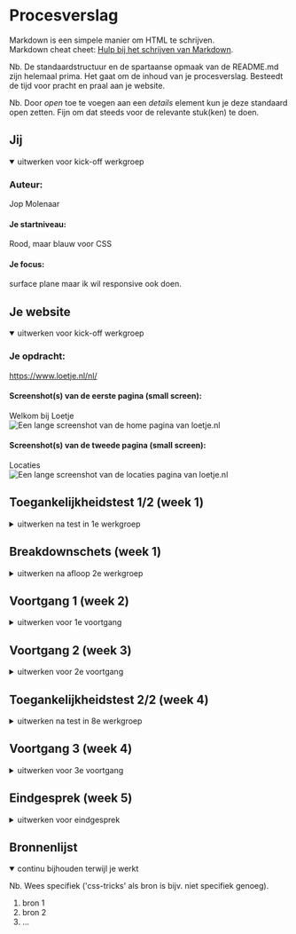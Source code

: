 # Procesverslag
Markdown is een simpele manier om HTML te schrijven.  
Markdown cheat cheet: [Hulp bij het schrijven van Markdown](https://github.com/adam-p/markdown-here/wiki/Markdown-Cheatsheet).

Nb. De standaardstructuur en de spartaanse opmaak van de README.md zijn helemaal prima. Het gaat om de inhoud van je procesverslag. Besteedt de tijd voor pracht en praal aan je website.

Nb. Door *open* toe te voegen aan een *details* element kun je deze standaard open zetten. Fijn om dat steeds voor de relevante stuk(ken) te doen.





## Jij

<details open>
  <summary>uitwerken voor kick-off werkgroep</summary>

  ### Auteur:
  Jop Molenaar

  #### Je startniveau:
  Rood, maar blauw voor CSS

  #### Je focus:
  surface plane maar ik wil responsive ook doen.
 
</details>





## Je website

<details open>
  <summary>uitwerken voor kick-off werkgroep</summary>

  ### Je opdracht:
  https://www.loetje.nl/nl/

  #### Screenshot(s) van de eerste pagina (small screen): 
  Welkom bij Loetje  
  <img src="readme-images/screencapture-loetje-nl-nl-2022-09-05-15_18_22.png" width="375px" alt="Een lange screenshot van de home pagina van loetje.nl">

  #### Screenshot(s) van de tweede pagina (small screen):
  Locaties  
  <img src="readme-images/screencapture-loetje-nl-nl-locaties-2022-09-05-15_20_46.png" width="375px" alt="Een lange screenshot van de locaties pagina van loetje.nl">
 
</details>



## Toegankelijkheidstest 1/2 (week 1)

<details>
  <summary>uitwerken na test in 1e werkgroep</summary>

  ### Bevindingen
  Lijst met je bevindingen die in de test naar voren kwamen:
  - De taal staat fout in de html.
  - De screenreader zegt bij de headings alleen banner.
  - De screenreader zegt sommige teksten wel op de banner en sommige niet.
  - Bij #delekkerstebiefstuk zijn de foto's een link 
  - Bij #delekkerstebiefstuk hoor je niet wat de foto is. 
  - Je komt vast te zitten in de popup met de screenreader.
  - Met Tab kan je soms niet goed zien waar je bent.(focus)
  - Bij de menu knopjes kan je helemaal niet zien dat je erop bent met tab.(focus)
  - Je kan met pijltjes alleen naar boven en beneden maar niet naar andere knopjes of links.
  - Menu heeft geen hover en sommige links hebben ook geen hover zoals een "lees meer" veranderd niet op de homepagina van een banner maar "menubeurt" veranderd wel.
  - Kleuren blind gaat gewoon goed.
  - Er is geen darkmode.
  - Elastiek om je vingers is geen probleem.
  - Bril met 2 blokjes: geen probleem.
  - Bril met vlekken: De toets onder de menukaart button kan je bijna niet lezen. Voor de rest is het geen probleem.
  - Bril met blur: niks te lezen.
  - Bril met geel filter: Alles is prima te lezen.
  - Bril met klein doorkijkpunt: links werden wazig waardoor ik bij de locatie pagina helemaal niks kan lezen. Bij de homepagina: kan headings lezen maar kleine tekst niet. Cadeaukaart en bieftsuk 0.0 kopjes is ook mielijk te zien. FAQ is ook moeilijk te lezen maar de kopjes kan ik wel lezen.
  - Ballon(concentratie): De welkom bij loetje tekst is een beetje lang.
  - Parkinson: Je kan alles aanklikken en goed scrollen. Knopjes en links zijn groot genoeg. Bij locaties zijn de locatie's een beetje gevoelig.




  #### Screenreader
  Hier korte omschrijving (met indien nodig afbeeldingen)
  <!-- - De taal staat fout in de html.
  - De screenreader zegt bij de headings alleen banner.
  - De screenreader zegt sommige teksten wel op de banner en sommige niet.
  - Bij #delekkerstebiefstuk zijn de foto's een link 
  - Bij #delekkerstebiefstuk hoor je niet wat de foto is. 
  - Je komt vast te zitten in de popup met de screenreader. -->

- De site kan zeker beter als je een screenreader gebruikt. De taal staat in het engels terwijl de site in het nederlands is en er staan wat alts niet goed.


  Hier een omschrijving van hoe het opgelost kan worden (met indien nodig afbeeldingen)
  
  - De taal goed zetten in de html, wat alts goed maken -> goede omschrijving. 


  #### Muis en Toetsenbord 
  Hier korte omschrijving (met indien nodig afbeeldingen)
  <!-- - Met Tab kan je soms niet goed zien waar je bent.(focus)
  - Bij de menu knopjes kan je helemaal niet zien dat je erop bent met tab.(focus)
  - Je kan met pijltjes alleen naar boven en beneden maar niet naar andere knopjes of links.
  - Menu heeft geen hover en sommige links hebben ook geen hover zoals een "lees meer" veranderd niet op de homepagina van een banner maar "menubeurt" veranderd wel. -->

- De focus state is niet goed ontworpen of ontbreekt, met de pijltjes kan je niet switchen tussen de linkjes, dit kan alleen met tab en hiermee kan je niet terug. Er ontbreken wat hover states.


  Hier een omschrijving van hoe het opgelost kan worden (met indien nodig afbeeldingen)
  - De focus state bij elk element waar je langs kan komen goed herkenbaar maken. Hover states aanmaken, kijken of je ook met pijltjes tussen linkjes kan switchen.

  #### Motoriek (shocks, elastiekjes)
  Hier korte omschrijving (met indien nodig afbeeldingen)
  <!-- - Elastiek om je vingers is geen probleem.
  - Ballon(concentratie): De welkom bij loetje tekst is een beetje lang.
  - Parkinson: Je kan alles aanklikken en goed scrollen. Knopjes en links zijn groot genoeg. Bij locaties zijn de locatie's een beetje gevoelig. -->

- Sommige teksten zijn iets te lang voor mensen met concentratie problemen, en bij de locatie pagina zijn de locatie's een beetje gevoelig. 

  Hier een omschrijving van hoe het opgelost kan worden (met indien nodig afbeeldingen)
- te lange teksten inkorten, overflow-x: snap nog iets op de locatie pagina toepassen.

  #### Visueel (brillen, contrast, kleurenblind, dark/light). 
  Hier korte omschrijving (met indien nodig afbeeldingen)
  <!-- - Bril met 2 blokjes: geen probleem.
  - Bril met vlekken: De toets onder de menukaart button kan je bijna niet lezen. Voor de rest is het geen probleem.
  - Bril met blur: niks te lezen.
  - Bril met geel filter: Alles is prima te lezen.
  - Bril met klein doorkijkpunt: links werden wazig waardoor ik bij de locatie pagina helemaal niks kan lezen. Bij de homepagina: kan headings lezen maar kleine tekst niet. Cadeaukaart en bieftsuk 0.0 kopjes is ook mielijk te zien. FAQ is ook moeilijk te lezen maar de kopjes kan ik wel lezen.
  - Kleuren blind gaat gewoon goed.
  - Er is geen darkmode. -->

- Er ontbreekt een darkmode, en de brillen met blur, vlekken of kleine doorkijk gaatjes is de kleine tekst niet of erg lastig te lezen. Zeker op de locatie pagina.


  Hier een omschrijving van hoe het opgelost kan worden (met indien nodig afbeeldingen)
- contrast aansterken?, font size vergroten? 
</details>



## Breakdownschets (week 1)

<details>
  <summary>uitwerken na afloop 2e werkgroep</summary>

  ### de hele pagina: 
  <img src="readme-image/loetjetwee.png" width="375px" alt="breakdown van de hele pagina">

  ### dynamisch deel (bijv menu): 
  <img src="readme-images/loetje.png" width="375px" alt="breakdown van de hele tweede pagina">


</details>





## Voortgang 1 (week 2)

<details>
  <summary>uitwerken voor 1e voortgang</summary>

  ### Stand van zaken
  Hier dit ging goed & dit was lastig (neem ook screenshots op van delen van je website en code)
  De waardes vinden van bepaalde elementen ging goed maar het positioneren vind ik nog erg lastig, zeker omdat diegene die het heeft gemaakt het totaal niet semantisch in orde heeft gemaakt. Dit zorgt ervoor dat ik met minder middelen hetzelfde moet gaan maken. Vooral de navigatie van de header positioneren (hier gaat ook een vraag over) en eht eerste plaatje in de main vind ik lastig nu. Verder gaat het prima.

  <img src="readme-image/headerspacing.png" width="375px" alt="header spacing van loetje zelf">

  <img src="readme-image/eersteafbmain.png" width="375px" alt="eerste afbeelding in de main van mijn website">


  ### Agenda voor meeting
  samen met je groepje opstellen

  | Jop Molenaar   | student 2          | student 3    | student 4        |
  | ---            | ---                | ---          | ---              |
  | dit bespreken  | en dit             | en ik dit    | en dan ik dat    |
  | en dat ook nog | dit als er tijd is | nog een punt | dit wil ik zeker |
  | ...            | ...                | ...          | ...              |


Dit wil ik bespreken: 
Cadeaukaart en bieftsuk 0.0 uit de lijst apart maken. (wrap en spacing met div, mag ik dat doen?)
Mag ik een section plaatsen in de header om m zo te kunnen centreren als de pagina grooter wordt dan ...px
Moet ik de header afbeelding als background img zetten ipv een img in de html? (zo wordt ie alleen niet opgenoemd door de screenreader denk ik)

Planning: Eerst alle css, terwijl je de css doet ben je bezig met de responsiveness en daarna ga ik pas extra css toepassen (dark mode, :active, :focus, :hover etc)


  ### Verslag van meeting
  hier na afloop snel de uitkomsten van de meeting vastleggen

  - punt 1
  - punt 2
  - nog een punt
  - ...

</details>





## Voortgang 2 (week 3)

<details>
  <summary>uitwerken voor 2e voortgang</summary>

  ### Stand van zaken
  hier dit ging goed & dit was lastig (neem ook screenshots op van delen van je website en code)


  ### Agenda voor meeting
  samen met je groepje opstellen

  | student 1      | student 2          | student 3    | student 4        |
  | ---            | ---                | ---          | ---              |
  | dit bespreken  | en dit             | en ik dit    | en dan ik dat    |
  | en dat ook nog | dit als er tijd is | nog een punt | dit wil ik zeker |
  | ...            | ...                | ...          | ...              |


  ### Verslag van meeting
  hier na afloop snel de uitkomsten van de meeting vastleggen

  - punt 1
  - punt 2
  - nog een punt
- ...

</details>





## Toegankelijkheidstest 2/2 (week 4)

<details>
  <summary>uitwerken na test in 8e werkgroep</summary>

  ### Bevindingen
  Lijst met je bevindingen die in de test naar voren kwamen (geef ook aan wat er verbeterd is):

  #### Screenreader
  Hier korte omschrijving (met indien nodig afbeeldingen)

  Hier een omschrijving van hoe het opgelost kan worden (met indien nodig afbeeldingen)


  #### Muis en Toetsenbord 
  Hier korte omschrijving (met indien nodig afbeeldingen)

  Hier een omschrijving van hoe het opgelost kan worden (met indien nodig afbeeldingen)


  #### Motoriek (shocks, elastiekjes)
  Hier korte omschrijving (met indien nodig afbeeldingen)

  Hier een omschrijving van hoe het opgelost kan worden (met indien nodig afbeeldingen)


  #### Visueel (brillen, contrast, kleurenblind, dark/light). 
  Hier korte omschrijving (met indien nodig afbeeldingen)

  Hier een omschrijving van hoe het opgelost kan worden (met indien nodig afbeeldingen)

</details>





## Voortgang 3 (week 4)

<details>
  <summary>uitwerken voor 3e voortgang</summary>

  ### Stand van zaken
  hier dit ging goed & dit was lastig (neem ook screenshots op van delen van je website en code)


  ### Agenda voor meeting
  samen met je groepje opstellen

  | student 1      | student 2          | student 3    | student 4        |
  | ---            | ---                | ---          | ---              |
  | dit bespreken  | en dit             | en ik dit    | en dan ik dat    |
  | en dat ook nog | dit als er tijd is | nog een punt | dit wil ik zeker |
  | ...            | ...                | ...          | ...              |


  ### Verslag van meeting
  hier na afloop snel de uitkomsten van de meeting vastleggen

  - punt 1
  - punt 2
  - nog een punt
  - ...

</details>





## Eindgesprek (week 5)

<details>
  <summary>uitwerken voor eindgesprek</summary>

  ### Je uitkomst - karakteristiek screenshots:
  <img src="readme-images/dummy-plaatje.jpg" width="375px" alt="uitomst opdracht 1">


  ### Dit ging goed/Heb ik geleerd: 
  Korte omschrijving met plaatjes

  <img src="readme-images/dummy-plaatje.jpg" width="375px" alt="top">


  ### Dit was lastig/Is niet gelukt:
  Korte omschrijving met plaatjes

  <img src="readme-images/dummy-plaatje.jpg" width="375px" alt="bummer">
</details>





## Bronnenlijst

<details open>
  <summary>continu bijhouden terwijl je werkt</summary>

  Nb. Wees specifiek ('css-tricks' als bron is bijv. niet specifiek genoeg).

  1. bron 1
  2. bron 2
  3. ...

</details>
